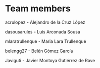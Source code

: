 # Team members
acrulopez - Alejandro de la Cruz López

dasousarules - Luis Arconada Sousa

mlaratrullenque - Maria Lara Trullenque

belengg27 - Belén Gómez García

Javiguti - Javier Montoya Gutiérrez de Rave